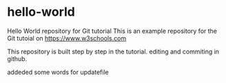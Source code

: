 # hello-world

Hello World repository for Git tutorial
This is an example repository for the Git tutoial on https://www.w3schools.com

This repository is built step by step in the tutorial.
editing and commiting in github.

addeded some words for updatefile
